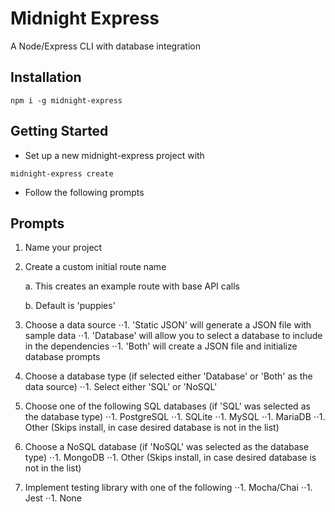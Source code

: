 # Midnight Express

A Node/Express CLI with database integration

## Installation

`npm i -g midnight-express`

## Getting Started

* Set up a new midnight-express project with

`midnight-express create`

* Follow the following prompts

## Prompts

1. Name your project

1. Create a custom initial route name

   a. This creates an example route with base API calls

   b. Default is 'puppies'

1. Choose a data source
⋅⋅1. 'Static JSON' will generate a JSON file with sample data
⋅⋅1. 'Database' will allow you to select a database to include in the dependencies
⋅⋅1. 'Both' will create a JSON file and initialize database prompts
1. Choose a database type (if selected either 'Database' or 'Both' as the data source)
⋅⋅1. Select either 'SQL' or 'NoSQL'
1. Choose one of the following SQL databases (if 'SQL' was selected as the database type)
⋅⋅1. PostgreSQL
⋅⋅1. SQLite
⋅⋅1. MySQL
⋅⋅1. MariaDB
⋅⋅1. Other (Skips install, in case desired database is not in the list)
1. Choose a NoSQL database (if 'NoSQL' was selected as the database type)
⋅⋅1. MongoDB
⋅⋅1. Other (Skips install, in case desired database is not in the list)
1. Implement testing library with one of the following
⋅⋅1. Mocha/Chai
⋅⋅1. Jest
⋅⋅1. None
